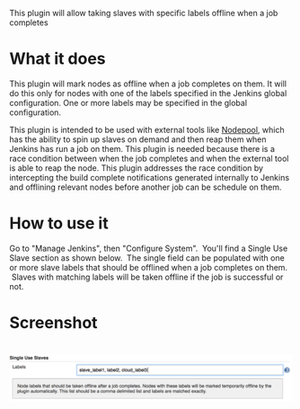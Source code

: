This plugin will allow taking slaves with specific labels offline when a
job completes

# What it does

This plugin will mark nodes as offline when a job completes on them. It
will do this only for nodes with one of the labels specified in the
Jenkins global configuration. One or more labels may be specified in the
global configuration.

This plugin is intended to be used with external tools like
[Nodepool](http://ci.openstack.org/nodepool.html), which has the ability
to spin up slaves on demand and then reap them when Jenkins has run a
job on them. This plugin is needed because there is a race condition
between when the job completes and when the external tool is able to
reap the node. This plugin addresses the race condition by intercepting
the build complete notifications generated internally to Jenkins and
offlining relevant nodes before another job can be schedule on them.

# How to use it

Go to "Manage Jenkins", then "Configure System".  You'll find a Single
Use Slave section as shown below.  The single field can be populated
with one or more slave labels that should be offlined when a job
completes on them.  Slaves with matching labels will be taken offline if
the job is successful or not.

# Screenshot

# ![](docs/images/Configure_System__Jenkins2.png)
